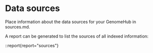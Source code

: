 # Data sources

Place information about the data sources for your GenomeHub in sources.md.

A report can be generated to list the sources of all indexed information:

::report{report="sources"}
